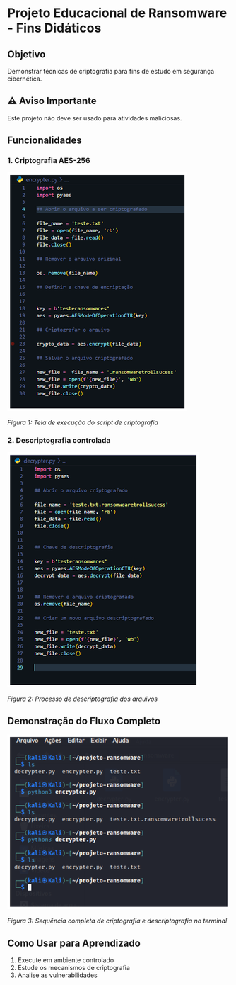 # Projeto Educacional de Ransomware - Fins Didáticos

## Objetivo
Demonstrar técnicas de criptografia para fins de estudo em segurança cibernética.

## ⚠️ Aviso Importante
Este projeto não deve ser usado para atividades maliciosas.

## Funcionalidades

### 1. Criptografia AES-256
![Interface do Encrypter](imagens/encrypter.png)

*Figura 1: Tela de execução do script de criptografia*

### 2. Descriptografia controlada
![Interface do Decrypter](imagens/decrypter.png)

*Figura 2: Processo de descriptografia dos arquivos*

## Demonstração do Fluxo Completo
![Fluxo completo do desafio](imagens/image.png)

*Figura 3: Sequência completa de criptografia e descriptografia no terminal*

## Como Usar para Aprendizado
1. Execute em ambiente controlado
2. Estude os mecanismos de criptografia
3. Analise as vulnerabilidades